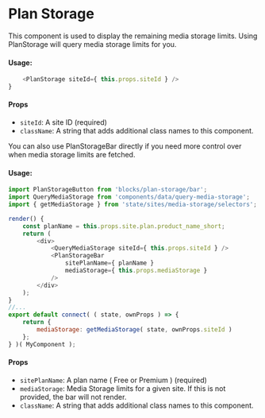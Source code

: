 Plan Storage
==============

This component is used to display the remaining media storage limits. Using PlanStorage
will query media storage limits for you. 

#### Usage:

```javascript
	<PlanStorage siteId={ this.props.siteId } />
}
```

#### Props

* `siteId`: A site ID (required)
* `className`: A string that adds additional class names to this component.


You can also use PlanStorageBar directly if you need more control over when
media storage limits are fetched.

#### Usage:

```javascript
import PlanStorageButton from 'blocks/plan-storage/bar';
import QueryMediaStorage from 'components/data/query-media-storage';
import { getMediaStorage } from 'state/sites/media-storage/selectors';

render() {
	const planName = this.props.site.plan.product_name_short;
	return (
		<div>
			<QueryMediaStorage siteId={ this.props.siteId } />
			<PlanStorageBar
				sitePlanName={ planName }
				mediaStorage={ this.props.mediaStorage }
			/>
		</div>
	);
}
//...
export default connect( ( state, ownProps ) => {
	return {
		mediaStorage: getMediaStorage( state, ownProps.siteId )
	};
} )( MyComponent );
```

#### Props

* `sitePlanName`: A plan name ( Free or Premium ) (required)
* `mediaStorage`: Media Storage limits for a given site. If this is not provided, the bar will not render.
* `className`: A string that adds additional class names to this component.
